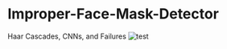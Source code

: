 # Improper-Face-Mask-Detector
Haar Cascades, CNNs, and Failures
![test](https://i.imgur.com/96keqkw.png)
